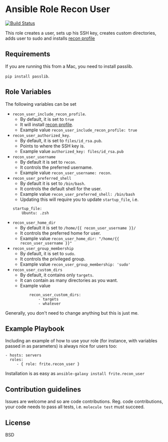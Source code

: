 Ansible Role Recon User
=========
[![Build Status](https://travis-ci.com/frite/ansible-role-recon-user.svg?branch=master)](https://travis-ci.com/frite/ansible-role-recon-user)


This role creates a user, sets up his SSH key, creates custom directories,
adds user to sudo and installs [recon profile](https://github.com/nahamsec/recon_profile)

Requirements
------------
If you are running this from a Mac, you need to install passlib.

`pip install passlib`.


Role Variables
--------------
The following variables can be set

* `recon_user_include_recon_profile`.
    - By default, it is set to `true`
    - It will install [recon profile](https://github.com/nahamsec/recon_profile).
    - Example value `recon_user_include_recon_profile: true`
* `recon_user_authorized_key`.
    - By default, it is set to `files/id_rsa.pub`.
    - Points to where the SSH key is.
    - Example value `authorized_key: files/id_rsa.pub`
* `recon_user_username`
    - By default it is set to `recon`.
    - It controls the preferred username.
    - Example value `recon_user_username: recon`.
* `recon_user_preferred_shell`
    - By default it is set to `/bin/bash`.
    - It controls the default shell for the user.
    - Example value `recon_user_preferred_shell: /bin/bash`
    - Updating this will require you to update `startup_file`, i.e.
    ```
    startup_file:
        Ubuntu: .zsh
    ```
* `recon_user_home_dir`
    - By default it is set to `/home/{{ recon_user_username }}/`
    - It controls the preferred home for user.
    - Example value `recon_user_home_dir: "/home/{{ recon_user_username }}"`
* `recon_user_group_membership`
    - By default, it is set to `sudo`.
    - It controls the privileged group.
    - Example value `recon_user_group_membership: 'sudo'`
* `recon_user_custom_dirs`
    - By default, it contains only `targets`.
    - It can contain as many directories as you want.
    - Example value
        ```
            recon_user_custom_dirs:
                - targets
                - whatever
        ```

 Generally, you don't need to change anything but this is just me.

Example Playbook
----------------

Including an example of how to use your role (for instance, with variables
passed in as parameters) is always nice for users too:

    - hosts: servers
      roles:
         - { role: frite.recon_user }

Installation is as easy as `ansible-galaxy install frite.recon_user`

Contribution guidelines
----------------------

Issues are welcome and so are code contributions.
Reg. code contributions, your code needs to pass all tests,
i.e. `molecule test` must succeed.

License
-------

BSD


